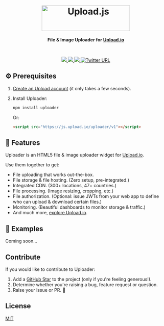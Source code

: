 <h1 align="center">
  <a href="https://upload.io/uploader">
    <img alt="Upload.js" width="276" height="80" src="https://raw.githubusercontent.com/upload-io/assets/master/logo-uploader.svg">
  </a>
</h1>

<p align="center"><b>File & Image Uploader for <a href="https://upload.io/">Upload.io</a></b></p>
<br/>
<p align="center">
  <a href="https://github.com/uploader/uploader/">
    <img src="https://img.shields.io/badge/gzipped-7%20kb-75C46B" />
  </a>

  <a href="https://www.npmjs.com/package/uploader">
    <img src="https://img.shields.io/badge/uploader-npm-75C46B" />
  </a>

  <a href="https://github.com/uploader/uploader/actions/workflows/ci.yml">
    <img src="https://img.shields.io/badge/build-passing-75C46B" />
  </a>

  <a target="_blank" href="https://twitter.com/intent/tweet?text=A%20new%20way%20to%20upload%20files%3F%20I%20just%20found%20Uploader%20%E2%80%94%20it's%20a%20library%20and%20a%20SaaS%20%E2%80%94%20makes%20it%20super%20easy%20to%20add%20file%20uploads%20%26%20transformations%20into%20web%20apps%20%E2%80%94%20installs%20with%207%20lines%20of%20code%20https%3A%2F%2Fgithub.com%2Fupload-js%2Fuploader&hashtags=javascript,opensource,js,webdev,developers">
    <img alt="Twitter URL" src="https://img.shields.io/twitter/url?style=social&url=https%3A%2F%2Fgithub.com%2Fupload-js%2Fuploader%2F" />
  </a>

</p>

## ⚙️ Prerequisites

1.  [Create an Upload account](https://upload.io/) (it only takes a few seconds).

2.  Install Uploader:

    ```bash
    npm install uploader
    ```

    Or:

    ```html
    <script src="https://js.upload.io/uploader/v1"></script>
    ```

## 🎯 Features

Uploader is an HTML5 file & image uploader widget for [Upload.io](https://upload.io/uploader).

Use them together to get:

- File uploading that works out-the-box.
- File storage & file hosting. (Zero setup, pre-integrated.)
- Integrated CDN. (300+ locations, 47+ countries.)
- File processing. (Image resizing, cropping, etc.)
- File authorization. (Optional: issue JWTs from your web app to define who can upload & download certain files.)
- Monitoring. (Beautiful dashboards to monitor storage & traffic.)
- And much more, [explore Upload.io](https://upload.io/features).

## 👀 Examples

Coming soon...

## Contribute

If you would like to contribute to Uploader:

1. Add a [GitHub Star](https://github.com/upload-js/uploader/stargazers) to the project (only if you're feeling generous!).
2. Determine whether you're raising a bug, feature request or question.
3. Raise your issue or PR. 🚀

## License

[MIT](LICENSE)
